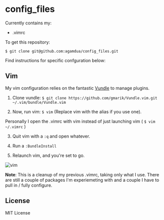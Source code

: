 config_files
============

Currently contains my:
  - .vimrc

To get this repository:

`$ git clone git@github.com:agamdua/config_files.git`


Find instructions for specific confguration below:

Vim
---
My vim configuration relies on the fantastic [Vundle](https://github.com/gmarik/Vundle.vim) to manage plugins.

1. Clone vundle: `$ git clone https://github.com/gmarik/Vundle.vim.git ~/.vim/bundle/Vundle.vim`

2. Now, run vim: `$ vim` (Replace vim with the alias if you use one).

Personally I open the .vimrc with vim instead of just launching vim ( `$ vim ~/.vimrc` )

3. Quit vim with a ```:q``` and open whatever.

4. Run a `:BundleInstall`

5. Relaunch vim, and you're set to go.
 
![vim](https://dl.dropboxusercontent.com/u/23311727/vim.png)

__Note__: This is a cleanup of my previous .vimrc, taking only what I use. There are still a couple of packages I'm experiemeting with and a couple I have to pull in / fully configure.

License
-------
MIT License
